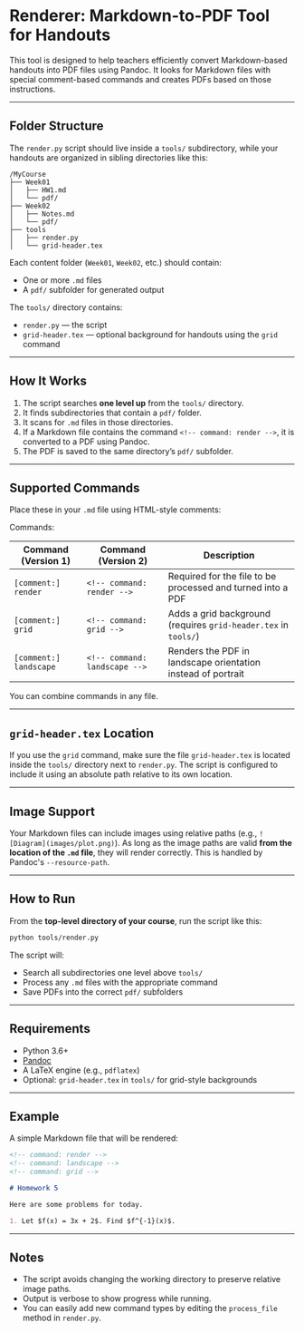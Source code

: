 # Renderer: Markdown-to-PDF Tool for Handouts

This tool is designed to help teachers efficiently convert Markdown-based handouts into PDF files using Pandoc. It looks for Markdown files with special comment-based commands and creates PDFs based on those instructions.

---

## Folder Structure

The `render.py` script should live inside a `tools/` subdirectory, while your handouts are organized in sibling directories like this:

```
/MyCourse
├── Week01
│   ├── HW1.md
│   └── pdf/
├── Week02
│   ├── Notes.md
│   └── pdf/
├── tools
│   ├── render.py
│   └── grid-header.tex
```

Each content folder (`Week01`, `Week02`, etc.) should contain:
- One or more `.md` files
- A `pdf/` subfolder for generated output

The `tools/` directory contains:
- `render.py` — the script
- `grid-header.tex` — optional background for handouts using the `grid` command

---

## How It Works

1. The script searches **one level up** from the `tools/` directory.
2. It finds subdirectories that contain a `pdf/` folder.
3. It scans for `.md` files in those directories.
4. If a Markdown file contains the command `<!-- command: render -->`, it is converted to a PDF using Pandoc.
5. The PDF is saved to the same directory’s `pdf/` subfolder.

---

## Supported Commands

Place these in your `.md` file using HTML-style comments:

Commands:

| Command (Version 1)    | Command (Version 2)           | Description                                                     |
|------------------------|-------------------------------|-----------------------------------------------------------------|
| `[comment:] render`    | `<!-- command: render -->`    | Required for the file to be processed and turned into a PDF     |
| `[comment:] grid`      | `<!-- command: grid -->`      | Adds a grid background (requires `grid-header.tex` in `tools/`) |
| `[comment:] landscape` | `<!-- command: landscape -->` | Renders the PDF in landscape orientation instead of portrait    |

You can combine commands in any file.

---

## `grid-header.tex` Location

If you use the `grid` command, make sure the file `grid-header.tex` is located inside the `tools/` directory next to `render.py`. The script is configured to include it using an absolute path relative to its own location.

---

## Image Support

Your Markdown files can include images using relative paths (e.g., `![Diagram](images/plot.png)`). As long as the image paths are valid **from the location of the `.md` file**, they will render correctly. This is handled by Pandoc's `--resource-path`.

---

## How to Run

From the **top-level directory of your course**, run the script like this:

```bash
python tools/render.py
```

The script will:
- Search all subdirectories one level above `tools/`
- Process any `.md` files with the appropriate command
- Save PDFs into the correct `pdf/` subfolders

---

## Requirements

- Python 3.6+
- [Pandoc](https://pandoc.org/)
- A LaTeX engine (e.g., `pdflatex`)
- Optional: `grid-header.tex` in `tools/` for grid-style backgrounds

---

## Example

A simple Markdown file that will be rendered:

```markdown
<!-- command: render -->
<!-- command: landscape -->
<!-- command: grid -->

# Homework 5

Here are some problems for today.

1. Let $f(x) = 3x + 2$. Find $f^{-1}(x)$.
```

---

## Notes

- The script avoids changing the working directory to preserve relative image paths.
- Output is verbose to show progress while running.
- You can easily add new command types by editing the `process_file` method in `render.py`.
